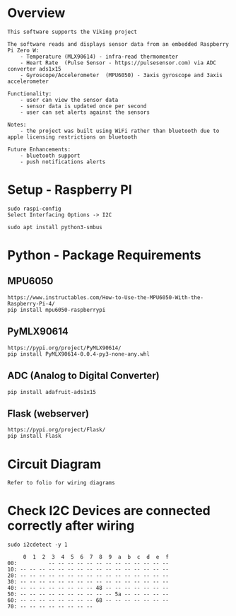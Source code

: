 # Overview

    This software supports the Viking project

    The software reads and displays sensor data from an embedded Raspberry Pi Zero W:
        - Temperature (MLX90614) - infra-read thermomenter
        - Heart Rate  (Pulse Sensor - https://pulsesensor.com) via ADC converter ads1x15
        - Gyroscope/Accelerometer  (MPU6050) - 3axis gyroscope and 3axis accelerometer

    Functionality:
        - user can view the sensor data
        - sensor data is updated once per second
        - user can set alerts against the sensors

    Notes:
        - the project was built using WiFi rather than bluetooth due to apple licensing restrictions on bluetooth

    Future Enhancements:
        - bluetooth support
        - push notifications alerts

# Setup - Raspberry PI

    sudo raspi-config
    Select Interfacing Options -> I2C

    sudo apt install python3-smbus

# Python - Package Requirements

## MPU6050

    https://www.instructables.com/How-to-Use-the-MPU6050-With-the-Raspberry-Pi-4/
    pip install mpu6050-raspberrypi

## PyMLX90614

    https://pypi.org/project/PyMLX90614/
    pip install PyMLX90614-0.0.4-py3-none-any.whl

## ADC (Analog to Digital Converter)

    pip install adafruit-ads1x15

## Flask (webserver)

    https://pypi.org/project/Flask/
    pip install Flask

# Circuit Diagram

    Refer to folio for wiring diagrams

# Check I2C Devices are connected correctly after wiring

    sudo i2cdetect -y 1
    
         0  1  2  3  4  5  6  7  8  9  a  b  c  d  e  f
    00:          -- -- -- -- -- -- -- -- -- -- -- -- -- 
    10: -- -- -- -- -- -- -- -- -- -- -- -- -- -- -- -- 
    20: -- -- -- -- -- -- -- -- -- -- -- -- -- -- -- -- 
    30: -- -- -- -- -- -- -- -- -- -- -- -- -- -- -- -- 
    40: -- -- -- -- -- -- -- -- 48 -- -- -- -- -- -- -- 
    50: -- -- -- -- -- -- -- -- -- -- 5a -- -- -- -- -- 
    60: -- -- -- -- -- -- -- -- 68 -- -- -- -- -- -- -- 
    70: -- -- -- -- -- -- -- --      



